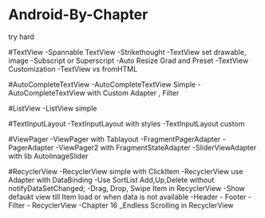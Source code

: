 # Android-By-Chapter
try hard

#TextView
    -Spannable TextView 
    -Strikethought
    -TextView set drawable, image
    -Subscript or Superscript
    -Auto Resize Grad and Preset
    -TextView Customization
    -TextView vs fromHTML

#AutoCompleteTextView
    -AutoCompleteTextView Simple
    -AutoCompleteTextView with Custom Adapter , Filter

#ListView
    -ListView simple

#TextInputLayout
    -TextInputLayout with styles
    -TextInputLayout custom

#ViewPager
    -ViewPager with Tablayout
    -FragmentPagerAdapter
    -PagerAdapter
    -ViewPager2 with FragmentStateAdapter
    -SliderViewAdapter with lib AutoImageSlider

#RecyclerView
    -RecyclerView simple with ClickItem
    -RecyclerView use Adapter with DataBinding
    -Use SortList Add,Up,Delete without notifyDataSetChanged;
    -Drag, Drop, Swipe Item in RecyclerView
    -Show defaukt view till Item load or when data is not available
    -Header - Footer - Filter - RecyclerView
    -Chapter 16 _Endless Scrolling in RecyclerView
